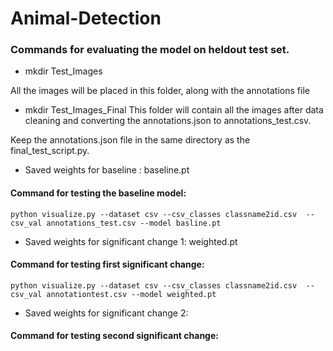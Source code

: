 # Animal-Detection

### Commands for evaluating the model on heldout test set.

- mkdir Test_Images

All the images will be placed in this folder, along with the annotations file
- mkdir Test_Images_Final 
This folder will contain all the images after data cleaning and converting the annotations.json to annotations_test.csv.

Keep the annotations.json file in the same directory as the final_test_script.py.


- Saved weights for baseline : baseline.pt

#### Command for testing the baseline model: 
```
python visualize.py --dataset csv --csv_classes classname2id.csv  --csv_val annotations_test.csv --model basline.pt
```
- Saved weights for significant change 1: weighted.pt

#### Command for testing first significant change: 
```
python visualize.py --dataset csv --csv_classes classname2id.csv  --csv_val annotationtest.csv --model weighted.pt
```
- Saved weights for significant change 2: 
#### Command for testing second significant change:






